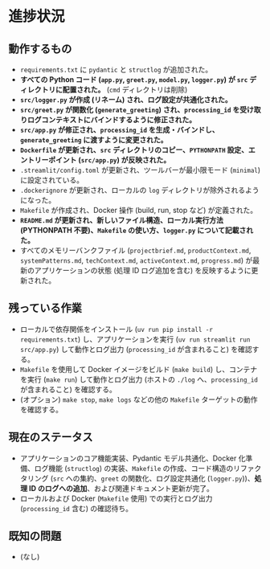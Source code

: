 # 進捗状況

## 動作するもの

- `requirements.txt` に `pydantic` と `structlog` が追加された。
- **すべての Python コード (`app.py`, `greet.py`, `model.py`, `logger.py`) が `src` ディレクトリに配置された。** (`cmd` ディレクトリは削除)
- **`src/logger.py` が作成 (リネーム) され、ログ設定が共通化された。**
- **`src/greet.py` が関数化 (`generate_greeting`) され、`processing_id` を受け取りログコンテキストにバインドするように修正された。**
- **`src/app.py` が修正され、`processing_id` を生成・バインドし、`generate_greeting` に渡すように変更された。**
- **`Dockerfile` が更新され、`src` ディレクトリのコピー、`PYTHONPATH` 設定、エントリーポイント (`src/app.py`) が反映された。**
- `.streamlit/config.toml` が更新され、ツールバーが最小限モード (`minimal`) に設定されている。
- `.dockerignore` が更新され、ローカルの `log` ディレクトリが除外されるようになった。
- `Makefile` が作成され、Docker 操作 (build, run, stop など) が定義された。
- **`README.md` が更新され、新しいファイル構造、ローカル実行方法 (PYTHONPATH 不要)、`Makefile` の使い方、`logger.py` について記載された。**
- すべてのメモリーバンクファイル (`projectbrief.md`, `productContext.md`, `systemPatterns.md`, `techContext.md`, `activeContext.md`, `progress.md`) が最新のアプリケーションの状態 (処理 ID ログ追加を含む) を反映するように更新された。

## 残っている作業

- ローカルで依存関係をインストール (`uv run pip install -r requirements.txt`) し、アプリケーションを実行 (`uv run streamlit run src/app.py`) して動作とログ出力 (`processing_id` が含まれること) を確認する。
- `Makefile` を使用して Docker イメージをビルド (`make build`) し、コンテナを実行 (`make run`) して動作とログ出力 (ホストの `./log` へ、`processing_id` が含まれること) を確認する。
- (オプション) `make stop`, `make logs` などの他の `Makefile` ターゲットの動作を確認する。

## 現在のステータス

- アプリケーションのコア機能実装、Pydantic モデル共通化、Docker 化準備、ログ機能 (`structlog`) の実装、`Makefile` の作成、コード構造のリファクタリング (`src` への集約、`greet` の関数化、ログ設定共通化 (`logger.py`))、**処理 ID のログへの追加**、および関連ドキュメント更新が完了。
- ローカルおよび Docker (`Makefile` 使用) での実行とログ出力 (`processing_id` 含む) の確認待ち。

## 既知の問題

- (なし)
